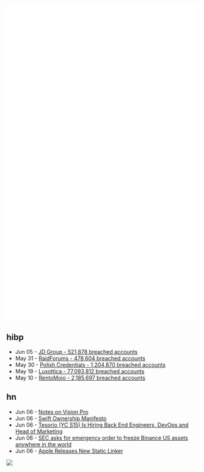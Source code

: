 ![Metrics](https://raw.githubusercontent.com/phixion/phixion/master/metrics.svg)

## hibp

<!--
for https://github.com/phixion/phixion/blob/main/.github/workflows/feeds.yml
-->
<!--START_SECTION:haveibeenpwnd-->
- Jun 05 - [JD Group - 521,878 breached accounts](https://haveibeenpwned.com/PwnedWebsites#JDGroup)
- May 31 - [RaidForums - 478,604 breached accounts](https://haveibeenpwned.com/PwnedWebsites#RaidForums)
- May 30 - [Polish Credentials - 1,204,870 breached accounts](https://haveibeenpwned.com/PwnedWebsites#PolishCredentials)
- May 19 - [Luxottica - 77,093,812 breached accounts](https://haveibeenpwned.com/PwnedWebsites#Luxottica)
- May 10 - [RentoMojo - 2,185,697 breached accounts](https://haveibeenpwned.com/PwnedWebsites#RentoMojo)
<!--END_SECTION:haveibeenpwnd-->

## hn

<!--
for https://github.com/phixion/phixion/blob/main/.github/workflows/feeds.yml
-->
<!--START_SECTION:hn-->
- Jun 06 - [Notes on Vision Pro](https://notes.andymatuschak.org/Vision%20Pro)
- Jun 06 - [Swift Ownership Manifesto](https://github.com/apple/swift/blob/main/docs/OwnershipManifesto.md)
- Jun 06 - [Tesorio (YC S15) Is Hiring Back End Engineers, DevOps and Head of Marketing](https://www.tesorio.com/careers#job-openings)
- Jun 06 - [SEC asks for emergency order to freeze Binance US assets anywhere in the world](https://www.cnbc.com/2023/06/06/sec-asks-for-emergency-order-to-freeze-binance-us-assets-anywhere-in-the-world.html)
- Jun 06 - [Apple Releases New Static Linker](https://twitter.com/davidecci/status/1665835119331135488)
<!--END_SECTION:hn-->

<!--
for https://yhype.me
-->
![](https://hit.yhype.me/github/profile?user_id=13013670)
